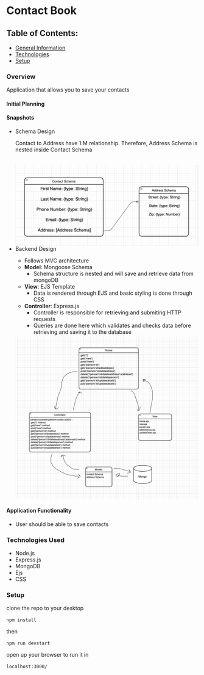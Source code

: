 <h1> Contact Book </h1>

<h2> Table of Contents: </h2>
<ul>
<li> <a href="#gm"> General Information </a> </li>
<li> <a href="#tech"> Technologies </a> </li>
<li> <a href="#setup"> Setup </a> </li>

</ul>

<div id="gm">
<h3> Overview </h3>
<p> 
Application that allows you to save your contacts
</p>
<h4> Initial Planning </h4>
<h4> Snapshots </h4>
<ul>
<li> Schema Design </li>
<p> Contact to Address have 1:M relationship. Therefore, Address Schema is nested inside Contact Schema </p> <br>
<img src="/images/schemaDesign.png" align="center">
<br>

<li> Backend Design </li>
<ul>
<li> Follows MVC architecture
<li> <strong>Model</strong>: Mongoose Schema
<ul>
<li> Schema structure is nested and will save and retrieve data from mongoDB </li>
</ul>
<li> <strong>View</strong>: EJS Template
<ul>
<li> Data is rendered through EJS and basic styling is done through CSS </li>
</ul>
<li> <strong>Controller</strong>: Express.js
<ul>
<li> Controller is responsible for retrieving and submiting HTTP requests </li>
<li> Queries are done here which validates and checks data before retrieving and saving it to the database </li>
</ul>
</ul>
<img src="/images/backendDesign.png" align="center">
</ul>
<h4>  Application Functionality </h4>
<ul> 
    <li> User should be able to save contacts </li>
</ul>
</div>
<div id="tech">
<h3> Technologies Used </h3>
<ul>
    <li> Node.js </li>
    <li> Express.js </li>
    <li> MongoDB </li>
    <li> Ejs </li>
    <li> CSS </li>
</ul>
</div>
<div id="setup">
<h3> Setup </h3>

clone the repo to your desktop

```
npm install
```

then

```
npm run devstart
```

open up your browser to run it in

```
localhost:3000/
```

</div>
